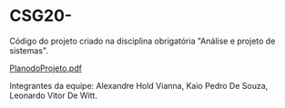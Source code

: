 # CSG20-
Código do projeto criado na disciplina obrigatória "Análise e projeto de sistemas".

[PlanodoProjeto.pdf](https://github.com/KaioPedro1/CSG20-/files/9060341/PlanodoProjeto.pdf)

Integrantes da equipe: 
Alexandre Hold Vianna,
Kaio Pedro De Souza,
Leonardo Vitor De Witt.
